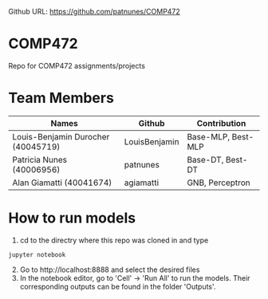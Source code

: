 Github URL: https://github.com/patnunes/COMP472
# COMP472
Repo for COMP472 assignments/projects


# Team Members

| Names                     | Github               	| Contribution 				|
| -------------             | -------------      	| -----------  				|
| Louis-Benjamin Durocher (40045719)   | LouisBenjamin   		|Base-MLP, Best-MLP			|
| Patricia Nunes (40006956) | patnunes   		|Base-DT, Best-DT			|
| Alan Giamatti (40041674)   | agiamatti   		|GNB, Perceptron		|

# How to run models

1. cd to the directry where this repo was cloned in and type

```jupyter notebook```

2. Go to http://localhost:8888 and select the desired files
3. In the notebook editor, go to 'Cell' -> 'Run All' to run the models. Their corresponding outputs can be found in the folder 'Outputs'.
